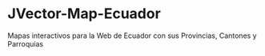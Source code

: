 # JVector-Map-Ecuador
Mapas interactivos para la Web de Ecuador con sus Provincias, Cantones y Parroquias
